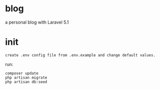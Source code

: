 # blog
a personal blog with Laravel 5.1


# init
    create .env config file from .env.example and change default values.
run:

    composer update
    php artisan migrate
    php artisan db:seed

